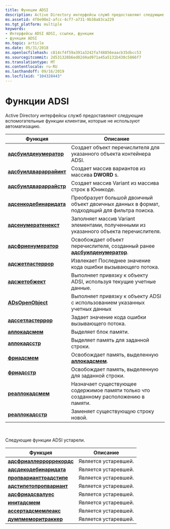 ```yaml
---
title: Функции ADSI
description: Active Directory интерфейсы служб предоставляют следующие вспомогательные функции клиентам, которые не используют автоматизацию.
ms.assetid: 4f0e90e2-afcc-4cf7-a731-9b38a83ca229
ms.tgt_platform: multiple
keywords:
- Интерфейсы ADSI ADSI, ссылки, функции
- функции ADSI
ms.topic: article
ms.date: 05/31/2018
ms.openlocfilehash: c814cf4f59a391a3242fa748856eaacb35dbcc53
ms.sourcegitcommit: 2d531328b6ed82d4ad971a45a5131b430c5866f7
ms.translationtype: MT
ms.contentlocale: ru-RU
ms.lasthandoff: 09/16/2019
ms.locfileid: "104328443"
---
```

# <a name="adsi-functions"></a>Функции ADSI

Active Directory интерфейсы служб предоставляют следующие вспомогательные функции клиентам, которые не используют автоматизацию.



| Функция                                           | Описание                                                                                        |
|----------------------------------------------------|----------------------------------------------------------------------------------------------------|
| [**адсбуилденумератор**](/windows/desktop/api/Adshlp/nf-adshlp-adsbuildenumerator)   | Создает объект перечислителя для указанного объекта контейнера ADSI.                              |
| [**адсбуилдвараррайинт**](/windows/desktop/api/Adshlp/nf-adshlp-adsbuildvararrayint) | Создает массив вариантов из массива **DWORD** s.                                                |
| [**адсбуилдвараррайстр**](/windows/desktop/api/Adshlp/nf-adshlp-adsbuildvararraystr) | Создает массив Variant из массива строк в Юникоде.                                           |
| [**адсенкодебинаридата**](/windows/desktop/api/Adshlp/nf-adshlp-adsencodebinarydata) | Преобразует большой двоичный объект двоичных данных в формат, подходящий для фильтра поиска.                         |
| [**адсенумератенекст**](/windows/desktop/api/Adshlp/nf-adshlp-adsenumeratenext)       | Заполняет массив Variant элементами, полученными из указанного объекта перечислителя.            |
| [**адсфриенумератор**](/windows/desktop/api/Adshlp/nf-adshlp-adsfreeenumerator)     | Освобождает объект перечислителя, созданный ранее [**адсбуилденумератор**](/windows/desktop/api/Adshlp/nf-adshlp-adsbuildenumerator). |
| [**адсжетластеррор**](/windows/desktop/api/Adshlp/nf-adshlp-adsgetlasterror)         | Извлекает Последнее значение кода ошибки вызывающего потока.                                         |
| [**адсжетобжект**](/windows/desktop/api/Adshlp/nf-adshlp-adsgetobject)               | Выполняет привязку к объекту ADSI, используя текущие учетные данные.                                             |
| [**ADsOpenObject**](/windows/desktop/api/Adshlp/nf-adshlp-adsopenobject)             | Выполняет привязку к объекту ADSI с использованием указанных учетных данных                                                |
| [**адссетластеррор**](/windows/desktop/api/Adshlp/nf-adshlp-adssetlasterror)         | Задает значение кода ошибки вызывающего потока.                                                   |
| [**аллокадсмем**](/windows/desktop/api/Adshlp/nf-adshlp-allocadsmem)                 | Выделяет блок памяти.                                                                       |
| [**аллокадсстр**](/windows/desktop/api/Adshlp/nf-adshlp-allocadsstr)                 | Выделяет память для заданной строки.                                                               |
| [**фриадсмем**](/windows/desktop/api/Adshlp/nf-adshlp-freeadsmem)                   | Освобождает память, выделенную [**аллокадсмем**](/windows/desktop/api/Adshlp/nf-adshlp-allocadsmem).                                  |
| [**фриадсстр**](/windows/desktop/api/Adshlp/nf-adshlp-freeadsstr)                   | Освобождает память, выделенную для заданной строки.                                                   |
| [**реаллокадсмем**](/windows/desktop/api/Adshlp/nf-adshlp-reallocadsmem)             | Назначает существующее содержимое памяти только что созданному расположению в памяти.                            |
| [**реаллокадсстр**](/windows/desktop/api/Adshlp/nf-adshlp-reallocadsstr)             | Заменяет существующую строку новой.                                                        |



 

Следующие функции ADSI устарели.



| Функция                                                  | Описание |
|-----------------------------------------------------------|-------------|
| [**адсфриаллерроррекордс**](obsolete-adsi-functions.md) | Является устаревшей.   |
| [**адсдекодебинаридата**](obsolete-adsi-functions.md)    | Является устаревшей.   |
| [**пропварианттоадстипе**](obsolete-adsi-functions.md)   | Является устаревшей.   |
| [**адстипетопропвариант**](obsolete-adsi-functions.md)   | Является устаревшей.   |
| [**адсфриадсвалуес**](obsolete-adsi-functions.md)       | Является устаревшей.   |
| [**инитадсмем**](obsolete-adsi-functions.md)             | Является устаревшей.   |
| [**ассертадсмемлеакс**](obsolete-adsi-functions.md)      | Является устаревшей.   |
| [**думпмеморитраккер**](obsolete-adsi-functions.md)      | Является устаревшей.   |



 

 

 




